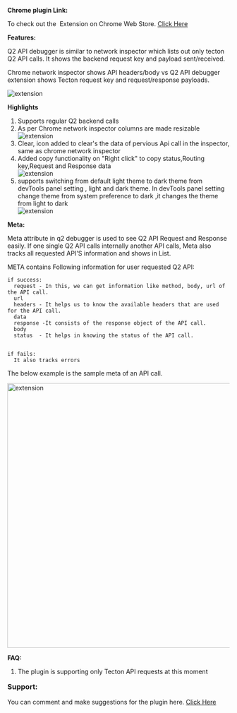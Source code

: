 <strong>Chrome plugin Link:</strong>

To check out the  Extension on Chrome Web Store. <a href="https://chrome.google.com/webstore/detail/q2-debugger/ofenoeokeajgginmciegemdiioglcdio" target="_blank" rel="noopener noreferrer">Click Here</a>

<strong>Features:</strong>

Q2 API debugger is similar to network inspector which lists out only tecton Q2 API calls. It shows the backend request key and payload sent/received.

Chrome network inspector shows API headers/body vs Q2 API debugger extension shows Tecton request key and request/response payloads.

<img class="q2apiimg1 aligncenter" src="https://nuevesolutions.com/wp-content/uploads/2020/10/Screenshot-from-2020-10-05-12-28-40.png" alt="extension" />

<!-- <strong>Planned improvements:</strong>
<ol>
 	<li>Columns need to be made resizable</li>
 	<li>Need to support regular Q2 backend calls</li>
</ol> -->

<strong>Highlights</strong>
<ol>
    <li>Supports regular Q2 backend calls</li>
    <li>As per Chrome network inspector columns are made resizable</li> 
	<img class="q2apiimg2 aligncenter" src="https://nuevesolutions.com/wp-content/uploads/2020/10/Screenshot-from-2020-10-05-12-34-11.png" alt="extension" />
	<li>Clear, icon added to clear's the data  of pervious Api call in the inspector, same as chrome network inspector</li>
	<li>Added copy functionality on "Right click" to copy status,Routing key,Request and Response data </li>
	<img class="q2apiimg2 aligncenter" src="https://nuevesolutions.com/wp-content/uploads/2020/10/Screenshot-from-2020-10-06-12-32-33-1-1.png" alt="extension" />
	<li>supports switching from default light theme to dark theme from devTools panel setting , light and dark theme. In devTools panel setting change theme from system preference to dark ,it changes the theme from light to dark   </li>
	<img class="q2apiimg2 aligncenter" src="https://nuevesolutions.com/wp-content/uploads/2020/10/Screenshot-from-2020-10-05-12-27-30.png" alt="extension" />
</ol>

<strong>Meta:</strong>
   <p>Meta attribute in q2 debugger is used  to see Q2 API Request and Response easily. If one single Q2 API calls internally another API calls, Meta also tracks all requested API'S information and shows in List.</p>
   META contains Following information for user requested Q2 API:

	
    if success:
	  request - In this, we can get information like method, body, url of the API call.
	  url
	  headers - It helps us to know the available headers that are used for the API call.
	  data
	  response -It consists of the response object of the API call.
	  body
	  status  - It helps in knowing the status of the API call.   

 
    if fails:
      It also tracks errors 

The below example is the sample meta of an API call.

<img class="q2apiimg1 aligncenter" src="https://nuevesolutions.com/wp-content/uploads/2020/10/Screenshot-from-2020-10-05-12-30-15.png" alt="extension" width="600" height="600" />

<strong>FAQ:</strong>

<ol>
 	<li>The plugin is supporting only Tecton API requests at this moment</li>
</ol>
<p style="font-size: 16px;"><strong>Support:</strong></p>
 You can comment and make suggestions for the plugin here. <a href="https://nuevesolutions.com/q2-api-debugger-chrome-extension/" target="_blank" rel="noopener noreferrer">Click Here</a>

&nbsp;
